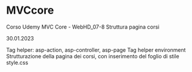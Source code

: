 # MVCcore
Corso Udemy MVC Core - WebHD_07-8 Struttura pagina corsi

30.01.2023

Tag helper: asp-action, asp-controller, asp-page
Tag helper environment
Strutturazione della pagina dei corsi, con inserimento 
del foglio di stile style.css